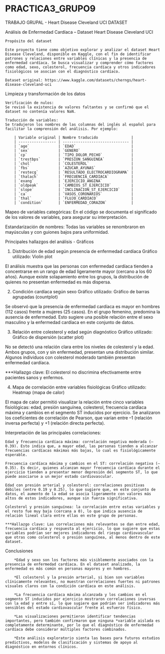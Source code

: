 # PRACTICA3_GRUPO9
TRABAJO GRUPAL - Heart Disease Cleveland UCI DATASET


Análisis de Enfermedad Cardíaca – Dataset Heart Disease Cleveland UCI

    Propósito del dataset

    Este proyecto tiene como objetivo explorar y analizar el dataset Heart Disease Cleveland, disponible en Kaggle, con el fin de identificar patrones y relaciones entre variables clínicas y la presencia de enfermedad cardíaca. Se busca visualizar y comprender cómo factores como edad, sexo, colesterol, frecuencia cardíaca y otros indicadores fisiológicos se asocian con el diagnóstico cardíaco.

    Dataset original: https://www.kaggle.com/datasets/cherngs/heart-disease-cleveland-uci


Limpieza y transformación de los datos

    Verificación de nulos:
    Se revisó la existencia de valores faltantes y se confirmó que el dataset no contenía valores NaN.

    Traducción de variables:
    Se tradujeron los nombres de las columnas del inglés al español para facilitar la comprensión del análisis. Por ejemplo:

        | Variable original | Nombre traducido               |
        | ----------------- | ------------------------------ |
        | `age`             | `EDAD`                         |
        | `sex`             | `GENERO`                       |
        | `cp`              | `TIPO_DOLOR_PECHO`             |
        | `trestbps`        | `PRESION_SANGUINEA`            |
        | `chol`            | `COLESTEROL`                   |
        | `fbs`             | `AZUCAR_AYUNAS`                |
        | `restecg`         | `RESULTADO_ELECTROCARDIOGRAMA` |
        | `thalach`         | `FRECUENCIA_CARDIACA`          |
        | `exang`           | `EJERCICIO_ANGINA`             |
        | `oldpeak`         | `CAMBIOS_ST_EJERCICIO`         |
        | `slope`           | `INCLINACION_ST_EJERCICIO`     |
        | `ca`              | `VASOS_CORONARIOS`             |
        | `thal`            | `FLUJO_CARDIACO`               |
        | `condition`       | `ENFERMEDAD_CORAZON`           |


Mapeo de variables categóricas: En el código se documenta el significado de los valores de variables, para asegurar su interpretación.

Estandarización de nombres: Todas las variables se renombraron en mayúsculas y con guiones bajos para uniformidad.


Principales hallazgos del análisis - Gráficos

1. Distribución de edad según presencia de enfermedad cardíaca
    Gráfico utilizado: Violin plot

El análisis muestra que las personas con enfermedad cardíaca tienden a concentrarse en un rango de edad ligeramente mayor (cercano a los 60 años). Aunque existe solapamiento entre los grupos, la distribución de quienes no presentan enfermedad es más dispersa.

2. Condición cardíaca según sexo
    Gráfico utilizado: Gráfico de barras agrupadas (countplot)

Se observó que la presencia de enfermedad cardíaca es mayor en hombres (112 casos) frente a mujeres (25 casos). En el grupo femenino, predomina la ausencia de enfermedad. Esto sugiere una posible relación entre el sexo masculino y la enfermedad cardíaca en este conjunto de datos.

3. Relación entre colesterol y edad según diagnóstico
    Gráfico utilizado: Gráfico de dispersión (scatter plot)

No se detectó una relación clara entre los niveles de colesterol y la edad. Ambos grupos, con y sin enfermedad, presentan una distribución similar. Algunos individuos con colesterol moderado también presentan enfermedad cardíaca.

***Hallazgo clave: El colesterol no discrimina efectivamente entre pacientes sanos y enfermos.

4. Mapa de correlación entre variables fisiológicas
    Gráfico utilizado: Heatmap (mapa de calor)

El mapa de calor permitió visualizar la relación entre cinco variables fisiológicas: edad, presión sanguínea, colesterol, frecuencia cardíaca máxima y cambios en el segmento ST inducidos por ejercicio. Se analizaron los coeficientes de correlación de Pearson, que varían entre –1 (relación inversa perfecta) y +1 (relación directa perfecta).

Interpretación de las principales correlaciones:

    Edad y frecuencia cardíaca máxima: correlación negativa moderada (–0.39). Esto indica que, a mayor edad, las personas tienden a alcanzar frecuencias cardíacas máximas más bajas, lo cual es fisiológicamente esperable.

    Frecuencia cardíaca máxima y cambios en el ST: correlación negativa (–0.35). Es decir, quienes alcanzan mayor frecuencia cardíaca durante el ejercicio tienden a presentar menor depresión del segmento ST, lo que puede asociarse a un mejor estado cardiovascular.

    Edad con presión arterial y colesterol: correlaciones positivas débiles (entre 0.19 y 0.25), lo que sugiere que, en este conjunto de datos, el aumento de la edad se asocia ligeramente con valores más altos de estos indicadores, aunque sin fuerza significativa.

    Colesterol y presión sanguínea: la correlación entre estas variables y el resto fue muy baja (cercana a 0), lo que indica ausencia de relación lineal clara entre ellas en este grupo de personas.

    ***Hallazgo clave: Las correlaciones más relevantes se dan entre edad, frecuencia cardíaca y respuesta al ejercicio, lo que sugiere que estas variables podrían ser mejores indicadores del riesgo cardiovascular que otras como colesterol o presión sanguínea, al menos dentro de este dataset.



Conclusiones

        *Edad y sexo son los factores más visiblemente asociados con la presencia de enfermedad cardíaca. En el dataset analizado, la enfermedad es más común en personas mayores y en hombres.

        *El colesterol y la presión arterial, si bien son variables clínicamente relevantes, no muestran correlaciones fuertes ni patrones visuales claros con la condición cardíaca en este análisis.

        *La frecuencia cardíaca máxima alcanzada y los cambios en el segmento ST inducidos por ejercicio mostraron correlaciones inversas con la edad y entre sí, lo que sugiere que podrían ser indicadores más sensibles del estado cardiovascular frente al esfuerzo físico.

        *Las visualizaciones permitieron identificar tendencias importantes, pero también confirmaron que ninguna *variable aislada es completamente determinante, por lo que el diagnóstico de enfermedad cardíaca debe considerar múltiples factores combinados.

        *Este análisis exploratorio sienta las bases para futuros estudios predictivos, modelos de clasificación y sistemas de apoyo al diagnóstico en entornos clínicos.